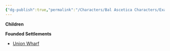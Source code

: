 ```yaml
---
{"dg-publish":true,"permalink":"/Characters/Bal Ascetica Characters/Exarch Domino Finch/"}
---
```


**Children**

**Founded Settlements**

- [Union Wharf](/w/ambr-yn-jacklerogue89/a/union-wharf-settlement)